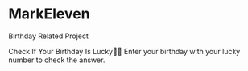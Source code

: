 # MarkEleven
Birthday Related Project

Check If Your Birthday Is Lucky🤞🏻
Enter your birthday with your lucky number to check the answer.
